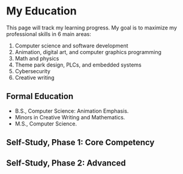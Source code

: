 # My Education

This page will track my learning progress. My goal is to maximize my professional skills in 6 main areas:

1. Computer science and software development
2. Animation, digital art, and computer graphics programming
3. Math and physics
4. Theme park design, PLCs, and embedded systems
5. Cybersecurity
6. Creative writing

## Formal Education

- B.S., Computer Science: Animation Emphasis.
- Minors in Creative Writing and Mathematics.
- M.S., Computer Science. 

## Self-Study, Phase 1: Core Competency

## Self-Study, Phase 2: Advanced
